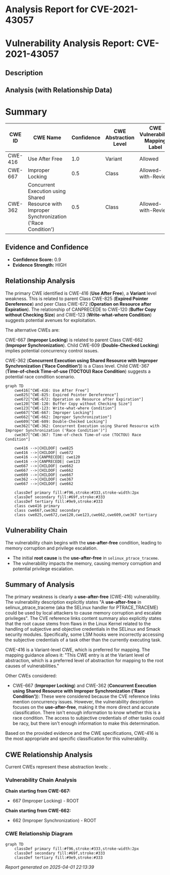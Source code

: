 # Analysis Report for CVE-2021-43057

# Vulnerability Analysis Report: CVE-2021-43057

## Description



## Analysis (with Relationship Data)

# Summary
| CWE ID | CWE Name | Confidence | CWE Abstraction Level | CWE Vulnerability Mapping Label | CWE-Vulnerability Mapping Notes |
|---|---|---|---|---|---|
| CWE-416 | Use After Free | 1.0 | Variant | Allowed | Primary CWE |
| CWE-667 | Improper Locking | 0.5 | Class | Allowed-with-Review | Secondary Candidate |
| CWE-362 | Concurrent Execution using Shared Resource with Improper Synchronization ('Race Condition') | 0.5 | Class | Allowed-with-Review | Secondary Candidate |

## Evidence and Confidence

*   **Confidence Score:** 0.9
*   **Evidence Strength:** HIGH

## Relationship Analysis
The primary CWE identified is CWE-416 (**Use After Free**), a **Variant** level weakness. This is related to parent Class CWE-825 (**Expired Pointer Dereference**) and peer Class CWE-672 (**Operation on Resource after Expiration**). The relationship of CANPRECEDE to CWE-120 (**Buffer Copy without Checking Size**) and CWE-123 (**Write-what-where Condition**) suggests potential avenues for exploitation.

The alternative CWEs are:

CWE-667 (**Improper Locking**) is related to parent Class CWE-662 (**Improper Synchronization**). Child CWE-609 (**Double-Checked Locking**) implies potential concurrency control issues.

CWE-362 (**Concurrent Execution using Shared Resource with Improper Synchronization ('Race Condition')**) is a Class level. Child CWE-367 (**Time-of-check Time-of-use (TOCTOU) Race Condition**) suggests a potential race condition scenario.

```mermaid
graph TD
    cwe416["CWE-416: Use After Free"]
    cwe825["CWE-825: Expired Pointer Dereference"]
    cwe672["CWE-672: Operation on Resource after Expiration"]
    cwe120["CWE-120: Buffer Copy without Checking Size"]
    cwe123["CWE-123: Write-what-where Condition"]
    cwe667["CWE-667: Improper Locking"]
    cwe662["CWE-662: Improper Synchronization"]
    cwe609["CWE-609: Double-Checked Locking"]
    cwe362["CWE-362: Concurrent Execution using Shared Resource with Improper Synchronization ('Race Condition')"]
    cwe367["CWE-367: Time-of-check Time-of-use (TOCTOU) Race Condition"]
    
    cwe416 -->|CHILDOF| cwe825
    cwe416 -->|CHILDOF| cwe672
    cwe416 -->|CANPRECEDE| cwe120
    cwe416 -->|CANPRECEDE| cwe123
    cwe667 -->|CHILDOF| cwe662
    cwe667 -->|CHILDOF| cwe662
    cwe609 -->|CHILDOF| cwe667
    cwe362 -->|CHILDOF| cwe367
    cwe667 -->|CHILDOF| cwe662
    
    classDef primary fill:#f96,stroke:#333,stroke-width:2px
    classDef secondary fill:#69f,stroke:#333
    classDef tertiary fill:#9e9,stroke:#333
    class cwe416 primary
    class cwe667,cwe362 secondary
    class cwe825,cwe672,cwe120,cwe123,cwe662,cwe609,cwe367 tertiary
```

## Vulnerability Chain
The vulnerability chain begins with the **use-after-free** condition, leading to memory corruption and privilege escalation.
  - The initial **root cause** is the **use-after-free** in `selinux_ptrace_traceme`.
  - The vulnerability impacts the memory, causing memory corruption and potential privilege escalation.

## Summary of Analysis
The primary weakness is clearly a **use-after-free** (CWE-416) vulnerability. The vulnerability description explicitly states "A **use-after-free** in selinux_ptrace_traceme (aka the SELinux handler for PTRACE_TRACEME) could be used by local attackers to cause memory corruption and escalate privileges". The CVE reference links content summary also explicitly states that the root cause stems from flaws in the Linux Kernel related to the handling of subjective and objective credentials in the SELinux and Smack security modules. Specifically, some LSM hooks were incorrectly accessing the subjective credentials of a task other than the currently executing task.

CWE-416 is a Variant-level CWE, which is preferred for mapping. The mapping guidance allows it: "This CWE entry is at the Variant level of abstraction, which is a preferred level of abstraction for mapping to the root causes of vulnerabilities."

Other CWEs considered:

*   CWE-667 (**Improper Locking**) and CWE-362 (**Concurrent Execution using Shared Resource with Improper Synchronization ('Race Condition')**): These were considered because the CVE reference links mention concurrency issues. However, the vulnerability description focuses on the **use-after-free**, making it the more direct and accurate classification. There isn't enough information to know whether this is a race condition. The access to subjective credentials of other tasks could be racy, but there isn't enough information to make this determination.

Based on the provided evidence and the CWE specifications, CWE-416 is the most appropriate and specific classification for this vulnerability.


## CWE Relationship Analysis

Current CWEs represent these abstraction levels: .


### Vulnerability Chain Analysis

**Chain starting from CWE-667:**
- 667 (Improper Locking) - ROOT


**Chain starting from CWE-662:**
- 662 (Improper Synchronization) - ROOT



### CWE Relationship Diagram

```mermaid
graph TD
    classDef primary fill:#f96,stroke:#333,stroke-width:2px
    classDef secondary fill:#69f,stroke:#333
    classDef tertiary fill:#9e9,stroke:#333
```



*Report generated on 2025-04-01 22:13:39*
